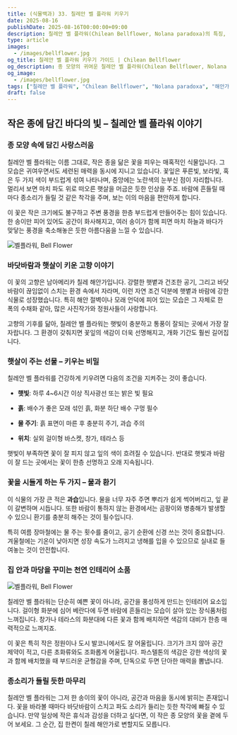 ```yaml
---
title: (식물백과) 33. 칠레안 벨 플라워 키우기
date: 2025-08-16
publishDate: 2025-08-16T00:00:00+09:00
description: 칠레안 벨 플라워(Chilean Bellflower, Nolana paradoxa)의 특징, 원산지, 키우는 법, 주의사항, 인테리어 활용 팁까지 상세하게 알려드립니다. 바닷바람과 햇살이 빚은 종 모양의 매력을 느껴보세요.
type: article
images:
  - /images/bellflower.jpg
og_title: 칠레안 벨 플라워 키우기 가이드 | Chilean Bellflower
og_description: 종 모양의 귀여운 칠레안 벨 플라워(Chilean Bellflower, Nolana paradoxa)를 잘 키우는 법과 인테리어 활용 팁을 소개합니다.
og_image:
  - /images/bellflower.jpg
tags: ["칠레안 벨 플라워", "Chilean Bellflower", "Nolana paradoxa", "해안가 식물", "실내식물", "관상식물", "걸이화분", "창가식물", "플라워 인테리어", "희귀식물"]
draft: false
---
```


## 작은 종에 담긴 바다의 빛 – 칠레안 벨 플라워 이야기

  

### 종 모양 속에 담긴 사랑스러움

  

칠레안 벨 플라워는 이름 그대로, 작은 종을 닮은 꽃을 피우는 매혹적인 식물입니다. 그 모습은 귀여우면서도 세련된 매력을 동시에 지니고 있습니다. 꽃잎은 푸른빛, 보라빛, 혹은 두 가지 색이 부드럽게 섞여 나타나며, 중앙에는 노란색의 눈부신 점이 자리합니다. 멀리서 보면 마치 파도 위로 떠오른 햇살을 머금은 듯한 인상을 주죠. 바람에 흔들릴 때마다 종소리가 들릴 것 같은 착각을 주며, 보는 이의 마음을 편안하게 합니다.

  

이 꽃은 작은 크기에도 불구하고 주변 풍경을 한층 부드럽게 만들어주는 힘이 있습니다. 한 송이만 피어 있어도 공간이 화사해지고, 여러 송이가 함께 피면 마치 하늘과 바다가 맞닿는 풍경을 축소해놓은 듯한 아름다움을 느낄 수 있습니다.


 ![벨플라워, Bell Flower](/images/bellflower.jpg) 

### 바닷바람과 햇살이 키운 고향 이야기

  

이 꽃의 고향은 남아메리카 칠레 해안가입니다. 강렬한 햇볕과 건조한 공기, 그리고 바닷바람이 끊임없이 스치는 환경 속에서 자라며, 이런 자연 조건 덕분에 햇볕과 바람에 강한 식물로 성장했습니다. 특히 해안 절벽이나 모래 언덕에 피어 있는 모습은 그 자체로 한 폭의 수채화 같아, 많은 사진작가와 정원사들이 사랑합니다.

  

고향의 기후를 닮아, 칠레안 벨 플라워는 햇빛이 충분하고 통풍이 잘되는 곳에서 가장 잘 자랍니다. 그 환경이 갖춰지면 꽃잎의 색감이 더욱 선명해지고, 개화 기간도 훨씬 길어집니다.

  

### 햇살이 주는 선물 – 키우는 비밀

  

칠레안 벨 플라워를 건강하게 키우려면 다음의 조건을 지켜주는 것이 좋습니다.

- **햇빛**: 하루 4~6시간 이상 직사광선 또는 밝은 빛 필요
    
- **흙**: 배수가 좋은 모래 섞인 흙, 화분 하단 배수 구멍 필수
    
- **물 주기**: 흙 표면이 마른 후 충분히 주기, 과습 주의
    
- **위치**: 실외 걸이형 바스켓, 창가, 테라스 등
    

  

햇빛이 부족하면 꽃이 잘 피지 않고 잎의 색이 흐려질 수 있습니다. 반대로 햇빛과 바람이 잘 드는 곳에서는 꽃이 한층 선명하고 오래 지속됩니다.

  

### 꽃을 시들게 하는 두 가지 – 물과 환기

  

이 식물의 가장 큰 적은 **과습**입니다. 물을 너무 자주 주면 뿌리가 쉽게 썩어버리고, 잎 끝이 갈변하며 시듭니다. 또한 바람이 통하지 않는 환경에서는 곰팡이와 병충해가 발생할 수 있으니 환기를 충분히 해주는 것이 필수입니다.

특히 여름 장마철에는 물 주는 횟수를 줄이고, 공기 순환에 신경 쓰는 것이 중요합니다. 겨울철에는 기온이 낮아지면 성장 속도가 느려지고 냉해를 입을 수 있으므로 실내로 들여놓는 것이 안전합니다.

  

### 집 안과 마당을 꾸미는 천연 인테리어 소품

 ![벨플라워, Bell Flower](/images/bellflower2.jpg)   

칠레안 벨 플라워는 단순히 예쁜 꽃이 아니라, 공간을 풍성하게 만드는 인테리어 요소입니다. 걸이형 화분에 심어 베란다에 두면 바람에 흔들리는 모습이 살아 있는 장식품처럼 느껴집니다. 창가나 테라스의 화분대에 다른 꽃과 함께 배치하면 색감의 대비가 한층 매력적으로 느껴지죠.

  

이 꽃은 특히 작은 정원이나 도시 발코니에서도 잘 어울립니다. 크기가 크지 않아 공간 제약이 적고, 다른 초화류와도 조화롭게 어울립니다. 파스텔톤의 색감은 강한 색상의 꽃과 함께 배치했을 때 부드러운 균형감을 주며, 단독으로 두면 단아한 매력을 뽐냅니다.

  

### 종소리가 들릴 듯한 마무리

  

칠레안 벨 플라워는 그저 한 송이의 꽃이 아니라, 공간과 마음을 동시에 밝히는 존재입니다. 꽃을 바라볼 때마다 바닷바람이 스치고 파도 소리가 들리는 듯한 착각에 빠질 수 있습니다. 만약 일상에 작은 휴식과 감성을 더하고 싶다면, 이 작은 종 모양의 꽃을 곁에 두어 보세요. 그 순간, 집 한켠이 칠레 해안가로 변할지도 모릅니다.